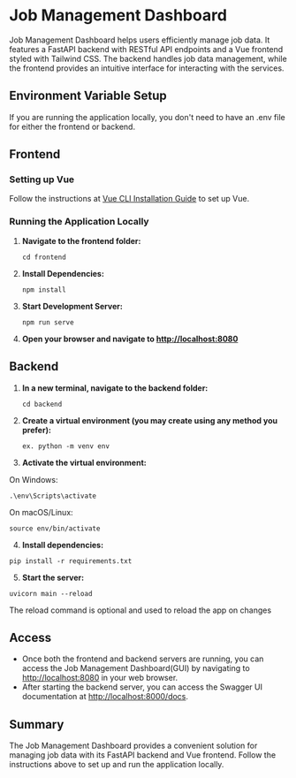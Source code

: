 # Job Management Dashboard

Job Management Dashboard helps users efficiently manage job data. It features a FastAPI backend with RESTful API endpoints and a Vue frontend styled with Tailwind CSS. The backend handles job data management, while the frontend provides an intuitive interface for interacting with the services.

## Environment Variable Setup

If you are running the application locally, you don't need to have an .env file for either the frontend or backend.

## Frontend

### Setting up Vue

Follow the instructions at [Vue CLI Installation Guide](https://cli.vuejs.org/guide/installation.html) to set up Vue.

### Running the Application Locally

1. **Navigate to the frontend folder:**
   ```
   cd frontend
   ```
   
2. **Install Dependencies:**
   ```
   npm install
   ```
   
3. **Start Development Server:**
   ```
   npm run serve
   ```
   

4. **Open your browser and navigate to [http://localhost:8080](http://localhost:8080)**

## Backend

1. **In a new terminal, navigate to the backend folder:**
   ```
   cd backend
   ```

2. **Create a virtual environment (you may create using any method you prefer):**
   ```
   ex. python -m venv env
   ```


3. **Activate the virtual environment:**

  On Windows:
  ```
  .\env\Scripts\activate
  ```
  On macOS/Linux:
  ```
  source env/bin/activate
  ```

4. **Install dependencies:**
```
pip install -r requirements.txt
```



5. **Start the server:**
```
uvicorn main --reload
```
The reload command is optional and used to reload the app on changes




## Access

- Once both the frontend and backend servers are running, you can access the Job Management Dashboard(GUI) by navigating to [http://localhost:8080](http://localhost:8080) in your web browser.
- After starting the backend server, you can access the Swagger UI documentation at [http://localhost:8000/docs](http://localhost:8000/docs).


## Summary

The Job Management Dashboard provides a convenient solution for managing job data with its FastAPI backend and Vue frontend. Follow the instructions above to set up and run the application locally.




   
